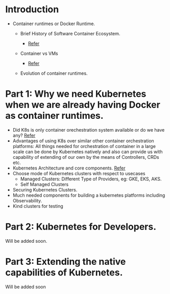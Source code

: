 # Introduction

- Container runtimes or Docker Runtime.
  - Brief History of Software Container Ecosystem. 
    - [Refer](https://blog.aquasec.com/a-brief-history-of-containers-from-1970s-chroot-to-docker-2016)
    
  - Container vs VMs
    - [Refer](https://www.aquasec.com/cloud-native-academy/docker-container/docker-architecture/)
  - Evolution of container runtimes. 
  
# Part 1: Why we need Kubernetes when we are already having Docker as container runtimes.

  - Did K8s is only container orechestration system available or do we have any? [Refer](https://geekflare.com/container-orchestration-software/)
  - Advantages of using K8s over similar other container orchestration platforms: All things needed for orchestration of container in a large scale can be done by Kubernetes natively and also can provide us with  capability of extending of our own by the means of Controllers, CRDs etc. 
  - Kubernetes Architecture and core components. [Refer](https://kubernetes.io/docs/concepts/overview/components/)
  - Choose mode of Kubernetes clusters with respect to usecases
    - Managed Clusters: Different Type of Providers, eg: GKE, EKS, AKS.
    - Self Managed Clusters
  - Securing Kubernetes Clusters.
  - Much needed components for building a kubernetes platforms including Observability. 
  - Kind clusters for testing

# Part 2: Kubernetes for Developers.

Will be added soon.

# Part 3: Extending the native capabilities of Kubernetes. 

Will be added soon 
